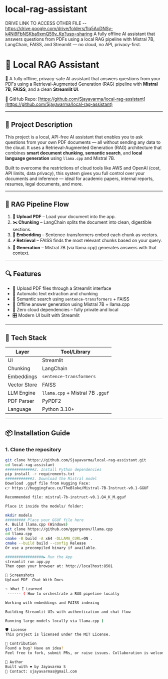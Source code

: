 # local-rag-assistant
 DRIVE LINK TO ACCESS OTHER FILE -- https://drive.google.com/drive/folders/1lq5AoDNSy-k4Ni9FbNSKba9xmQ59v_Kp?usp=sharing
A fully offline AI assistant that answers questions from PDFs using a local RAG pipeline with Mistral 7B, LangChain, FAISS, and Streamlit — no cloud, no API, privacy-first.

# 🧠 Local RAG Assistant # 

🚀 A fully offline, privacy-safe AI assistant that answers questions from your PDFs using a Retrieval-Augmented Generation (RAG) pipeline with **Mistral 7B**, **FAISS**, and a clean **Streamlit UI**.

🔗 GitHub Repo: [https://github.com/Sjayavarma/local-rag-assistant](https://github.com/Sjayavarma/local-rag-assistant)

---

## 📖 Project Description

This project is a local, API-free AI assistant that enables you to ask questions from your own PDF documents — all without sending any data to the cloud. It uses a Retrieval-Augmented Generation (RAG) architecture that combines **smart document chunking**, **semantic search**, and **local language generation** using `llama.cpp` and Mistral 7B.

Built to overcome the restrictions of cloud tools like AWS and OpenAI (cost, API limits, data privacy), this system gives you full control over your documents and inference — ideal for academic papers, internal reports, resumes, legal documents, and more.

---

## 🔄 RAG Pipeline Flow

1. **📄 Upload PDF** – Load your document into the app.
2. **✂️ Chunking** – LangChain splits the document into clean, digestible sections.
3. **🧠 Embedding** – Sentence-transformers embed each chunk as vectors.
4. **⚡ Retrieval** – FAISS finds the most relevant chunks based on your query.
5. **🤖 Generation** – Mistral 7B (via llama.cpp) generates answers with that context.

---

## 🔍 Features

- 📂 Upload PDF files through a Streamlit interface
- 📎 Automatic text extraction and chunking
- 🧠 Semantic search using `sentence-transformers` + FAISS
- 🤖 Offline answer generation using Mistral 7B + llama.cpp
- 🔐 Zero cloud dependencies – fully private and local
- 🎛️ Modern UI built with Streamlit

---

## 🧰 Tech Stack

| Layer        | Tool/Library                    |
|--------------|---------------------------------|
| UI           | Streamlit                       |
| Chunking     | LangChain                       |
| Embeddings   | `sentence-transformers`         |
| Vector Store | FAISS                           |
| LLM Engine   | `llama.cpp` + Mistral 7B `.gguf`|
| PDF Parser   | PyPDF2                          |
| Language     | Python 3.10+                    |

---

## 📦 Installation Guide

### 1. Clone the repository

```bash
git clone https://github.com/Sjayavarma/local-rag-assistant.git
cd local-rag-assistant
#############2. Install Python dependencies
pip install -r requirements.txt
############3. Download the Mistral model
Download .gguf file from Hugging Face:
👉 https://huggingface.co/TheBloke/Mistral-7B-Instruct-v0.1-GGUF

Recommended file: mistral-7b-instruct-v0.1.Q4_K_M.gguf

Place it inside the models/ folder:

mkdir models
######### Place your GGUF file here
4. Build llama.cpp (Windows)
git clone https://github.com/ggerganov/llama.cpp
cd llama.cpp
cmake -B build -A x64 -DLLAMA_CURL=ON .
cmake --build build --config Release
Or use a precompiled binary if available.

#################▶️ Run the App
streamlit run app.py
Then open your browser at: http://localhost:8501

📸 Screenshots
Upload PDF	Chat With Docs

✨ What I Learned
 ------ ( How to orchestrate a RAG pipeline locally

Working with embeddings and FAISS indexing

Building Streamlit UIs with authentication and chat flow

Running large models locally via llama.cpp ) 

🛡️ License
This project is licensed under the MIT License.

🤝 Contribution
Found a bug? Have an idea?
Feel free to fork, submit PRs, or raise issues. Collaboration is welcome!

🔗 Author
Built with ❤️ by Jayavarma S
📧 Contact: sjayavarmas@gmail.com




